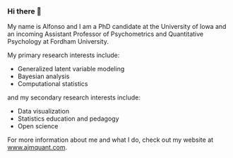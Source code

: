 ### Hi there 👋

<!--
**alfonso-martinez/alfonso-martinez** is a ✨ _special_ ✨ repository because its `README.md` (this file) appears on your GitHub profile.

Here are some ideas to get you started:

- 🔭 I’m currently working on ...
- 🌱 I’m currently learning ...
- 👯 I’m looking to collaborate on ...
- 🤔 I’m looking for help with ...
- 💬 Ask me about ...
- 📫 How to reach me: ...
- 😄 Pronouns: ...
- ⚡ Fun fact: ...
-->

My name is Alfonso and I am a PhD candidate at the University of Iowa and an incoming Assistant Professor of Psychometrics and Quantitative Psychology at Fordham University. 

My primary research interests include:
- Generalized latent variable modeling
- Bayesian analysis
- Computational statistics
  
and my secondary research interests include:

- Data visualization
- Statistics education and pedagogy
- Open science
    
For more information about me and what I do, check out my website at www.ajmquant.com.

